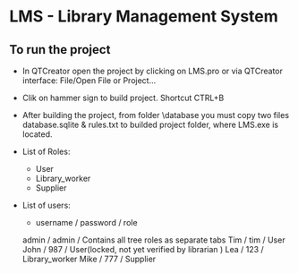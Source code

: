 # LMS - Library Management System

## To run the project 
* In QTCreator open the project by clicking on LMS.pro or via QTCreator interface: File/Open File or Project...
* Clik on hammer sign to build project. Shortcut CTRL+B
* After building the project, from folder \database you must copy two files database.sqlite & rules.txt to builded project folder, where LMS.exe is located.

	
* List of Roles:
	* User
	* Library_worker
	* Supplier
	
* List of users:
	* username	/	 password	/	role
	
	admin / admin / Contains all tree roles as separate tabs
	Tim / tim / User
	John / 987 / User(locked, not yet verified by librarian )
	Lea / 123 / Library_worker
	Mike / 777 / Supplier


